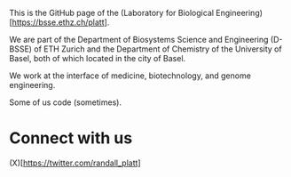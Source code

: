 This is the GitHub page of the (Laboratory for Biological Engineering)[https://bsse.ethz.ch/platt]. 

We are part of the Department of Biosystems Science and Engineering (D-​BSSE) of ETH Zurich and the Department of Chemistry of the University of Basel, both of which located in the city of Basel.

We work at the interface of medicine, biotechnology, and genome engineering.

Some of us code (sometimes). 

# Connect with us

(X)[https://twitter.com/randall_platt]
